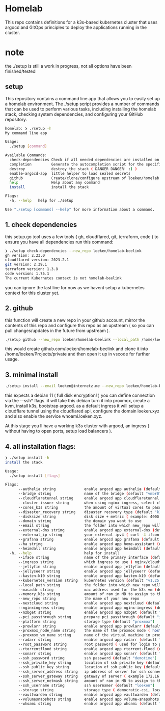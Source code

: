 # Homelab
This repo contains definitions for a k3s-based kubernetes cluster that uses argocd and GitOps principles to deploy the applications running in the cluster. 

# note
the ./setup is still a work in progress, not all options have been finished/tested

## setup
This repository contains a command line app that allows you to easily set up a homelab environment. The ./setup script provides a number of commands that can be used to perform various tasks, including installing the homelab stack, checking system dependencies, and configuring your GitHub repository.


```bash
homelab: ❯ ./setup -h
My command line app

Usage:
  ./setup [command]

Available Commands:
  check-dependencies Check if all needed dependencies are installed on this system
  completion         Generate the autocompletion script for the specified shell
  destroy            destroy the stack ( DANGER DANGER! :) )
  enable-argocd-app  little helper to load sealed secrets
  github             Create/clone/configure upstream of loeken/homelab in my github account by using the gh command line client
  help               Help about any command
  install            install the stack

Flags:
  -h, --help   help for ./setup

Use "./setup [command] --help" for more information about a command.
```

## 1. check dependencies
this setup.go tool uses a few tools ( gh, cloudflared, git, terraform, code ) to ensure you have all dependencies run this command:
```bash
❯ ./setup check-dependencies --new_repo loeken/homelab-beelink
gh version: 2.23.0
cloudflared version: 2023.2.1
git version: 2.39.1
terraform version: 1.3.8
code version: 1.75.1
The current Kubernetes context is not homelab-beelink
```
you can ignore the last line for now as we havent setup a kubernetes context for this cluster yet.


## 2. github
this function will create a new repo in your github account, mirror the contents of this repo and configure this repo as an upstream ( so you can pull changes/updates in the future from upstream ).
```bash
./setup github --new_repo loeken/homelab-beelink --local_path /home/loeken/Projects/private
```

this would create github.com/loeken/homelab-beelink and clone it into /home/loeken/Projects/private and then open it up in vscode for further usage.


## 3. minimal install
```bash
./setup install --email loeken@internetz.me --new_repo loeken/homelab-beelink --domain loeken.xyz --ingress cloudflaretunnel --external_ip 1.2.3.4
```
this expects a debian 11 ( full disk encryption! ) you can define connection via the --ssh* flags. it will take this debian turn it into proxmox, create a kvm, install k3s, bootstrap argocd. as a default ingress it will setup a cloudflare tunnel using the cloudflared api, configure the domain loeken.xyz and also enable the service whoami.loeken.xyz.

At this stage you ll have a working k3s cluster with argocd, an ingress ( without having to open ports, setup load balancers ).

## 4. all installation flags:
```bash
❯ ./setup install -h
install the stack

Usage:
  ./setup install [flags]

Flags:
      --authelia string             enable argocd app authelia (default "false")
      --bridge string               name of the bridge (default "vmbr0")
      --cloudflaretunnel string     enable argocd app cloudflaretunnel (default "true")
      --cluster-issuer string       when using nginx ingress, select cluster issuer ( staging / prod ) (default "staging")
      --cores_k3s string            the amount of virtual cores to pass to the k3s vm (default "8")
      --disaster_recovery string    disaster recovery type (default "k10")
      --disksize string             disk size + metric ( example: 400G ) (default "400G")
      --domain string               the domain you want to use
      --email string                the folder into which new_repo will be cloned into
      --external-dns string         enable argocd app external-dns (default "false")
      --external_ip string          your external ipv4 ( curl -4 ifconfig.co ) (default "1.2.3.4")
      --grafana string              enable argocd app grafana (default "false")
      --ha string                   enable argocd app home-assistant (default "false")
      --heimdall string             enable argocd app heimdall (default "false")
  -h, --help                        help for install
      --iface string                name of the primary interface (default "enp3s0")
      --ingress string              which ingress to use ( nginx/cloudflaretunnel ) (default "cloudflaretunnel")
      --jellyfin string             enable argocd app jellyfin (default "false")
      --jellyseerr string           enable argocd app jellyseerr (default "false")
      --kasten-k10 string           enable argocd app kasten-k10 (default "false")
      --kubernetes_version string   kubernetes version (default "v1.25.6+k3s1")
      --local_path string           the folder into which new_repo will be cloned into
      --macaddr string              mac address used for the k3s vm (default "6E:1F:26:B6:DF:20")
      --memory_k3s string           amount of ram in MB to assign to the VM  (default "28672")
      --new_repo string             the name of your new repo
      --nextcloud string            enable argocd app nextcloud (default "false")
      --nginxingress string         enable argocd app nginx-ingress (default "false")
      --nzbget string               enable argocd app nzbget (default "false")
      --pci_passthrough string      prepare pci passthrough (default "intel")
      --platform string             storage type (default "proxmox")
      --prowlarr string             enable argocd app prowlarr (default "false")
      --proxmox_node_name string    the name of the proxmox node ( hostname ) (default "beelink-sei12")
      --proxmox_vm_name string      name of the virtual machine in proxmox (default "k3s-beelink-01")
      --radarr string               enable argocd app radarr (default "false")
      --root_password string        root password ( used for login to proxmox ) (default "topsecure")
      --rtorrentflood string        enable argocd app rtorrent-flood (default "false")
      --sonarr string               enable argocd app sonarr (default "false")
      --ssh_password string         ssh password (default "demotime")
      --ssh_private_key string      location of ssh private key (default "~/.ssh/id_rsa")
      --ssh_public_key string       location of ssh public key (default "~/.ssh/id_rsa.pub")
      --ssh_server_address string   ip address of server for ssh connection (default "172.16.137.36")
      --ssh_server_gateway string   gateway of server ( example 172.16.137.254 ) (default "172.16.137.254")
      --ssh_server_netmask string   amount of ram in MB to assign to the VM  (default "24")
      --ssh_username string         ssh usernamer (default "loeken")
      --storage string              storage type ( democratic-csi, local, ceph ) (default "local")
      --vaultwarden string          enable argocd app vaultwarden (default "false")
      --volumesnapshots string      enable argocd app volume-snapshots (default "false")
      --whoami string               enable argocd app whoami (default "true")

```